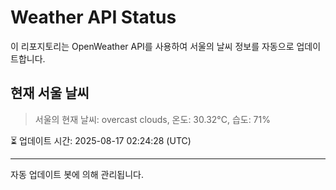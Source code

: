 
# Weather API Status

이 리포지토리는 OpenWeather API를 사용하여 서울의 날씨 정보를 자동으로 업데이트합니다.

## 현재 서울 날씨
> 서울의 현재 날씨: overcast clouds, 온도: 30.32°C, 습도: 71%

⏳ 업데이트 시간: 2025-08-17 02:24:28 (UTC)

---
자동 업데이트 봇에 의해 관리됩니다.
